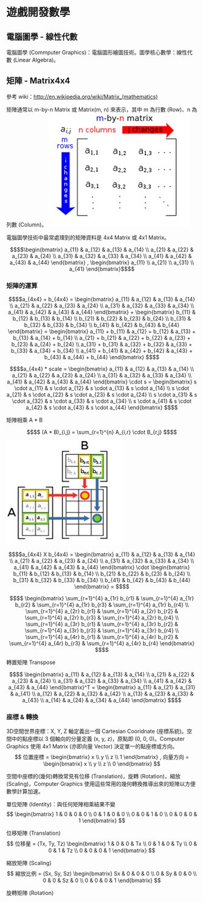 # 遊戲開發數學
## 電腦圖學 - 線性代數
電腦圖學 (Commputer Graphics)：電腦圖形繪圖技術。圖學核心數學：線性代數 (Linear Algebra)。

## 矩陣 - Matrix4x4
參考 wiki：http://en.wikipedia.org/wiki/Matrix_(mathematics)

矩陣通常以 m-by-n Matrix 或 Matrix(m, n) 來表示，其中 m 為行數 (Row)、n 為列數 (Column)。
![alt text](images/matrix_mxn.png)

電腦圖學技術中最常處理到的矩陣資料是 4x4 Matrix 或 4x1 Matrix。
```math
$$\begin{bmatrix}
a_{11} & a_{12} & a_{13} & a_{14} \\
a_{21} & a_{22} & a_{23} & a_{24} \\
a_{31} & a_{32} & a_{33} & a_{34} \\
a_{41} & a_{42} & a_{43} & a_{44}
\end{bmatrix}
,
\begin{bmatrix}
a_{11} \\
a_{21} \\
a_{31} \\
a_{41}
\end{bmatrix}$$
```

### 矩陣的運算
```math
$$a_{4x4} + b_{4x4} =
\begin{bmatrix}
a_{11} & a_{12} & a_{13} & a_{14} \\
a_{21} & a_{22} & a_{23} & a_{24} \\
a_{31} & a_{32} & a_{33} & a_{34} \\
a_{41} & a_{42} & a_{43} & a_{44}
\end{bmatrix}
+
\begin{bmatrix}
b_{11} & b_{12} & b_{13} & b_{14} \\
b_{21} & b_{22} & b_{23} & b_{24} \\
b_{31} & b_{32} & b_{33} & b_{34} \\
b_{41} & b_{42} & b_{43} & b_{44}
\end{bmatrix}
=
\begin{bmatrix}
a_{11} + b_{11} & a_{12} + b_{12} & a_{13} + b_{13} & a_{14} + b_{14} \\
a_{21} + b_{21} & a_{22} + b_{22} & a_{23} + b_{23} & a_{24} + b_{24} \\
a_{31} + b_{31} & a_{32} + b_{32} & a_{33} + b_{33} & a_{34} + b_{34} \\
a_{41} + b_{41} & a_{42} + b_{42} & a_{43} + b_{43} & a_{44} + b_{44}
\end{bmatrix}
$$
```
```math
$$a_{4x4} * scale = 
\begin{bmatrix}
a_{11} & a_{12} & a_{13} & a_{14} \\
a_{21} & a_{22} & a_{23} & a_{24} \\
a_{31} & a_{32} & a_{33} & a_{34} \\
a_{41} & a_{42} & a_{43} & a_{44}
\end{bmatrix}
\cdot s
=
\begin{bmatrix}
s \cdot a_{11} & s \cdot a_{12} & s \cdot a_{13} & s \cdot a_{14} \\
s \cdot a_{21} & s \cdot a_{22} & s \cdot a_{23} & s \cdot a_{24} \\
s \cdot a_{31} & s \cdot a_{32} & s \cdot a_{33} & s \cdot a_{34} \\
s \cdot a_{41} & s \cdot a_{42} & s \cdot a_{43} & s \cdot a_{44}
\end{bmatrix}
$$
```

矩陣相乘 A * B
```math
$$
(A * B)_{i,j} = \sum_{r=1}^{n} A_{i,r} \cdot B_{r,j}
$$
```
![alt text](images/matrix_multiply.png)

```math
$$a_{4x4}  X  b_{4x4} =
\begin{bmatrix}
a_{11} & a_{12} & a_{13} & a_{14} \\
a_{21} & a_{22} & a_{23} & a_{24} \\
a_{31} & a_{32} & a_{33} & a_{34} \\
a_{41} & a_{42} & a_{43} & a_{44}
\end{bmatrix}
\cdot
\begin{bmatrix}
b_{11} & b_{12} & b_{13} & b_{14} \\
b_{21} & b_{22} & b_{23} & b_{24} \\
b_{31} & b_{32} & b_{33} & b_{34} \\
b_{41} & b_{42} & b_{43} & b_{44}
\end{bmatrix}
=
$$
```
```math
$$
\begin{bmatrix}
\sum_{r=1}^{4} a_{1r} b_{r1} & \sum_{r=1}^{4} a_{1r} b_{r2} & \sum_{r=1}^{4} a_{1r} b_{r3} & \sum_{r=1}^{4} a_{1r} b_{r4} \\
\sum_{r=1}^{4} a_{2r} b_{r1} & \sum_{r=1}^{4} a_{2r} b_{r2} & \sum_{r=1}^{4} a_{2r} b_{r3} & \sum_{r=1}^{4} a_{2r} b_{r4} \\
\sum_{r=1}^{4} a_{3r} b_{r1} & \sum_{r=1}^{4} a_{3r} b_{r2} & \sum_{r=1}^{4} a_{3r} b_{r3} & \sum_{r=1}^{4} a_{3r} b_{r4} \\
\sum_{r=1}^{4} a_{4r} b_{r1} & \sum_{r=1}^{4} a_{4r} b_{r2} & \sum_{r=1}^{4} a_{4r} b_{r3} & \sum_{r=1}^{4} a_{4r} b_{r4}
\end{bmatrix}
$$
```

轉置矩陣 Transpose
```math
$$
\begin{bmatrix}
a_{11} & a_{12} & a_{13} & a_{14} \\
a_{21} & a_{22} & a_{23} & a_{24} \\
a_{31} & a_{32} & a_{33} & a_{34} \\
a_{41} & a_{42} & a_{43} & a_{44}
\end{bmatrix}^T
=
\begin{bmatrix}
a_{11} & a_{21} & a_{31} & a_{41} \\
a_{12} & a_{22} & a_{32} & a_{42} \\
a_{13} & a_{23} & a_{33} & a_{43} \\
a_{14} & a_{24} & a_{34} & a_{44}
\end{bmatrix}
$$
```

### 座標 & 轉換
3D空間世界座標：X, Y, Z 軸定義出一個 Cartesian Cooridnate (座標系統)。空間中的點座標以 3 個軸向的分量定義 (x, y, z)，原點即 (0, 0, 0)。Computer Graphics 使用 4x1 Matrix (亦即向量 Vector) 決定單一的點座標或方向。
$$
位置座標 =
\begin{bmatrix}
x \\
y \\
z \\
1
\end{bmatrix}
,
向量方向 =
\begin{bmatrix}
x \\
y \\
z \\
0
\end{bmatrix}
$$

空間中座標的(幾何)轉換常見有位移 (Translation)，旋轉 (Rotation)，縮放 (Scaling)，Computer Graphics 使用這些常用的幾何轉換推導出來的矩陣以方便數學計算加速。

單位矩陣 (Identity)：與任何矩陣相乘結果不變
$$
\begin{bmatrix}
1 & 0 & 0 & 0 \\
0 & 1 & 0 & 0 \\
0 & 0 & 1 & 0 \\
0 & 0 & 0 & 1
\end{bmatrix}
$$

位移矩陣 (Translation)
$$
位移量 = (Tx, Ty, Tz)
\begin{bmatrix}
1 & 0 & 0 & Tx \\
0 & 1 & 0 & Ty \\
0 & 0 & 1 & Tz \\
0 & 0 & 0 & 1
\end{bmatrix}
$$

縮放矩陣 (Scaling)
$$
縮放比例 = (Sx, Sy, Sz)
\begin{bmatrix}
Sx & 0 & 0 & 0 \\
0 & Sy & 0 & 0 \\
0 & 0 & Sz & 0 \\
0 & 0 & 0 & 1
\end{bmatrix}
$$

旋轉矩陣 (Rotation)
$$
$$